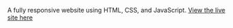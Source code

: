 A fully responsive website using HTML, CSS, and JavaScript.
[View the live site here](https://chris-veilleux.github.io/final-website-comp-1002/)
